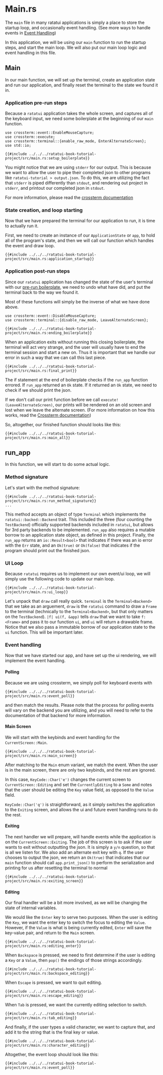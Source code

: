 # Main.rs

The `main` file in many ratatui applications is simply a place to store the startup loop, and occasionally event handling.
(See more ways to handle events in [Event Handling](./../concepts/event_handling.md))

In this application, we will be using our `main` function to run the startup steps, and start the main loop. We will also put our main loop logic and event handling in this file.

## Main

In our main function, we will set up the terminal, create an application state and run our application, and finally reset the terminal to the state we found it in.

### Application pre-run steps

Because a `ratatui` application takes the whole screen, and captures all of the keyboard input, we need some boilerplate at the beginning of our `main` function.

```rust,no_run,noplayground
use crossterm::event::EnableMouseCapture;
use crossterm::execute;
use crossterm::terminal::{enable_raw_mode, EnterAlternateScreen};
use std::io;
```

```rust,no_run,noplayground
{{#include ../../../ratatui-book-tutorial-project/src/main.rs:setup_boilerplate}}
```

You might notice that we are using `stderr` for our output. This is because we want to allow the user to pipe their completed json to other programs like `ratatui-tutorial > output.json`. To do this, we are utilizing the fact that `stderr` is piped differently than `stdout`, and rendering out project in `stderr`, and printout our completed json in `stdout`.

For more information, please read the [crossterm documentation](https://docs.rs/crossterm/latest/crossterm/)

### State creation, and loop starting

Now that we have prepared the terminal for our application to run, it is time to actually run it.

First, we need to create an instance of our `ApplicationState` or `app`, to hold all of the program's state, and then we will call our function which handles the event and draw loop.

```rust,no_run,noplayground
{{#include ../../../ratatui-book-tutorial-project/src/main.rs:application_startup}}
```

### Application post-run steps

Since our `ratatui` application has changed the state of the user's terminal with our [pre-run boilerplate](#application-pre-run-steps), we need to undo what have did, and put the terminal back to the way we found it.

Most of these functions will simply be the inverse of what we have done above.

```rust,no_run,noplayground
use crossterm::event::DisableMouseCapture;
use crossterm::terminal::{disable_raw_mode, LeaveAlternateScreen};
```

```rust,no_run,noplayground
{{#include ../../../ratatui-book-tutorial-project/src/main.rs:ending_boilerplate}}
```

When an application exits without running this closing boilerplate, the terminal will act very strange,
and the user will usually have to end the terminal session and start a new on. Thus it is important
that we handle our error in such a way that we can call this last piece.

```rust,no_run,noplayground
{{#include ../../../ratatui-book-tutorial-project/src/main.rs:final_print}}
```

The if statement at the end of boilerplate checks if the `run_app` function errored. If `run_app`
returned an `Ok` state. If it returned an `Ok` state, we need to check if we should print the json.

If we don't call our print function before we call `execute!(LeaveAlternateScreen)`, our prints
will be rendered on an old screen and lost when we leave the alternate screen. (For more information
on how this works, read the [Crossterm
documentation](https://docs.rs/crossterm/latest/crossterm/terminal/struct.LeaveAlternateScreen.html))

So, altogether, our finished function should looks like this:

```rust,no_run,noplayground
{{#include ../../../ratatui-book-tutorial-project/src/main.rs:main_all}}
```

## run_app

In this function, we will start to do some actual logic.

### Method signature

Let's start with the method signature:

```rust,no_run,noplayground
{{#include ../../../ratatui-book-tutorial-project/src/main.rs:run_method_signature}}
...
```

This method accepts an object of type `Terminal` which implements the `ratatui::backed::Backend` trait. This included the three (four counting the `TestBackend`) officially supported backends included in `ratatui`, but allows for 3rd party backends to be implemented. `run_app` also requires a mutable borrow to an application state object, as defined in this project.
Finally, the `run_app` returns an `io::Result<bool>` that indicates if there was an io error with
the `Err` state, and an `Ok(true)` or `Ok(false)` that indicates if the program should print out the
finished json.

### UI Loop

Because `ratatui` requires us to implement our own event/ui loop, we will simply use the following code to update our main loop.

```rust,no_run,noplayground
{{#include ../../../ratatui-book-tutorial-project/src/main.rs:ui_loop}}
```

Let's unpack that `draw` call really quick.
`terminal` is the `Terminal<Backend>` that we take as an arguement, `draw` is the `ratatui` command to draw a `Frame` to the terminal (technically to the `Terminal<Backend>`, but that only matters on the `TestBackend`). `|f| ui(f, &app)` tells `draw` that we want to take `f: <Frame>` and pass it to our function `ui`, and `ui` will return a drawable frame. Notice that we also pass a immutable borrow of our application state to the `ui` function. This will be important later.

### Event handling

Now that we have started our app, and have set up the ui rendering, we will implement the event handling.

#### Polling

Because we are using crossterm, we simply poll for keyboard events with

```rust,no_run,noplayground
{{#include ../../../ratatui-book-tutorial-project/src/main.rs:event_poll}}
```

and then match the results. Please note that the process for polling events will vary on the backend you are utilizing, and you will need to refer to the documentation of that backend for more information.

#### Main Screen

We will start with the keybinds and event handling for the `CurrentScreen::Main`.

```rust,no_run,noplayground
{{#include ../../../ratatui-book-tutorial-project/src/main.rs:main_screen}}
```

After matching to the `Main` enum variant, we match the event. When the user is in the main screen, there are only two keybinds, and the rest are ignored.

In this case, `KeyCode::Char('e')` changes the current screen to `CurrentScreen::Editing` and set the `CurrentlyEditing` to a `Some` and notes that the user should be editing the `Key` value field, as opposed to the `Value` field.

`KeyCode::Char('q')` is straightforward, as it simply switches the application to the `Exiting` screen, and allows the ui and future event handling runs to do the rest.

#### Exiting

The next handler we will prepare, will handle events while the application is on the `CurrentScreen::Exiting`. The job of this screen is to ask if the user wants to exit without outputting the json. It is simply a `y/n` question, so that is all we listen for. We also add an alternate exit key with `q`.
If the user chooses to output the json, we return an `Ok(true)` that indicates that our `main` function should call `app.print_json()` to perform the serialization and printing for us after resetting the terminal to normal

```rust,no_run,noplayground
{{#include ../../../ratatui-book-tutorial-project/src/main.rs:exiting_screen}}
```

#### Editing

Our final handler will be a bit more involved, as we will be changing the state of internal variables.

We would like the `Enter` key to serve two purposes. When the user is editing the `Key`, we want the enter key to switch the focus to editing the `Value`. However, if the `Value` is what is being currently edited, `Enter` will save the key-value pair, and return to the `Main` screen.

```rust,no_run,noplayground
{{#include ../../../ratatui-book-tutorial-project/src/main.rs:editing_enter}}
```

When `Backspace` is pressed, we need to first determine if the user is editing a `Key` or a `Value`, then `pop()` the endings of those strings accordingly.

```rust,no_run,noplayground
{{#include ../../../ratatui-book-tutorial-project/src/main.rs:backspace_editing}}
```

When `Escape` is pressed, we want to quit editing.

```rust,no_run,noplayground
{{#include ../../../ratatui-book-tutorial-project/src/main.rs:escape_editing}}
```

When `Tab` is pressed, we want the currently editing selection to switch.

```rust,no_run,noplayground
{{#include ../../../ratatui-book-tutorial-project/src/main.rs:tab_editing}}
```

And finally, if the user types a valid character, we want to capture that, and add it to the string that is the final key or value.

```rust,no_run,noplayground
{{#include ../../../ratatui-book-tutorial-project/src/main.rs:character_editing}}
```

Altogether, the event loop should look like this:

```rust,no_run,noplayground
{{#include ../../../ratatui-book-tutorial-project/src/main.rs:event_poll}}
```
